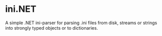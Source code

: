 # ini.NET
A simple .NET ini-parser for parsing .ini files from disk, streams or strings into strongly typed objects or to dictionaries.
